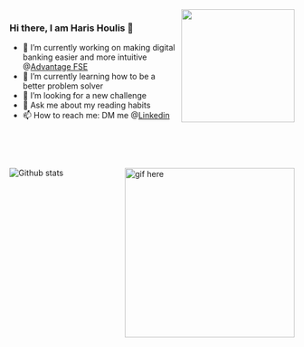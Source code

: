 <img align='right' src="https://media.giphy.com/media/M9gbBd9nbDrOTu1Mqx/giphy.gif" width="200">

### Hi there, I am Haris Houlis 👋

- 🔭 I’m currently working on making digital banking easier and more intuitive @[Advantage FSE](https://github.com/advantagefse)
- 🌱 I’m currently learning how to be a better problem solver
- 👯 I’m looking for a new challenge
- 💬 Ask me about my reading habits
- 📫 How to reach me: DM me @[Linkedin](https://www.linkedin.com/in/haris1331/)
</br>
</br>
</br>

![Github stats](https://github-readme-stats.vercel.app/api?username=charis1331&show_icons=true&hide_border=true)<img src="https://github.com/Charis1331/Charis1331/blob/master/video.gif" width="300" height="300" align='right' alt="gif here"/>

